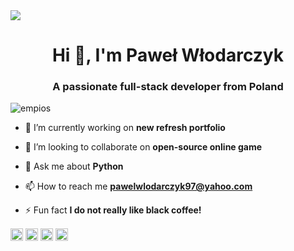 <img src="https://i.imgur.com/KQofGfN.png"/>

<h1 align="center">Hi 👋, I'm Paweł Włodarczyk</h1>
<h3 align="center">A passionate full-stack developer from Poland</h3>
<p align="left"> <img src="https://komarev.com/ghpvc/?username=empios" alt="empios" /> </p>

- 🔭 I’m currently working on **new refresh portfolio**

- 👯 I’m looking to collaborate on **open-source online game**

- 💬 Ask me about **Python**

- 📫 How to reach me **pawelwlodarczyk97@yahoo.com**

- ⚡ Fun fact **I do not really like black coffee!**

<a href="https://dev.to/empios" target="blank"><img align="center" src="https://cdn.jsdelivr.net/npm/simple-icons@3.0.1/icons/dev-dot-to.svg" alt="empios" height="20" width="20" /></a>
<a href="https://www.linkedin.com/in/pawe%c5%82-w%c5%82odarczyk-22ab99185/" target="blank"><img align="center" src="https://cdn.jsdelivr.net/npm/simple-icons@3.0.1/icons/linkedin.svg" alt="https://www.linkedin.com/in/pawe%c5%82-w%c5%82odarczyk-22ab99185/" height="20" width="20" /></a>
<a href="https://codesandbox.com/empios" target="blank"><img align="center" src="https://cdn.jsdelivr.net/npm/simple-icons@3.0.1/icons/codesandbox.svg" alt="empios" height="20" width="20" /></a>
<a href="https://instagram.com/pawelvlodarczyk" target="blank"><img align="center" src="https://cdn.jsdelivr.net/npm/simple-icons@3.0.1/icons/instagram.svg" alt="pawelvlodarczyk" height="20" width="20" /></a>
</p>
